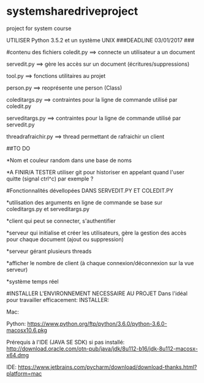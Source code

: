 # systemsharedriveproject
project for system course

UTILISER Python 3.5.2 et un système UNIX
###DEADLINE 03/01/2017 ###

#contenu des fichiers
coledit.py ==> connecte un utilisateur a un document

servedit.py ==> gère les accès sur un document (écritures/suppressions)

tool.py ==> fonctions utilitaires au projet

person.py ==> reoprésente une person (Class)

coleditargs.py ==> contraintes pour la ligne de commande utilisé par coledit.py

serveditargs.py ==> contraintes pour la ligne de commande utilisé par servedit.py

threadrafraichir.py ==> thread permettant de rafraichir un client

##TO DO

*Nom et couleur random dans une base de noms

*A FINIR/A TESTER utiliser git pour historiser en appelant quand l'user quitte (signal ctrl^c) par exemple ?

#Fonctionnalités dévellopées
DANS SERVEDIT.PY ET COLEDIT.PY

*utilisation  des arguments en ligne de commande se base sur coleditargs.py et serveditargs.py 

*client qui peut se connecter, s'authentifier

*serveur qui initialise et créer les utilisateurs, gère la gestion des accès pour chaque document (ajout ou suppression)

*serveur gérant plusieurs threads

*afficher le nombre de client (à chaque connexion/déconnexion sur la vue serveur)

*système temps réel

#INSTALLER L'ENVIRONNEMENT NECESSAIRE AU PROJET
Dans l'idéal pour travailler efficacement:
INSTALLER:

Mac:

Python:
https://www.python.org/ftp/python/3.6.0/python-3.6.0-macosx10.6.pkg

Prérequis à l'IDE (JAVA SE SDK) si pas installé:
http://download.oracle.com/otn-pub/java/jdk/8u112-b16/jdk-8u112-macosx-x64.dmg

IDE:
https://www.jetbrains.com/pycharm/download/download-thanks.html?platform=mac


